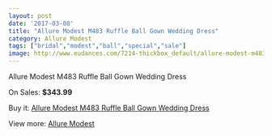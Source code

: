 ```yaml
---
layout: post
date: '2017-03-08'
title: "Allure Modest M483 Ruffle Ball Gown Wedding Dress"
category: Allure Modest
tags: ["bridal","modest","ball","special","sale"]
image: http://www.eudances.com/7214-thickbox_default/allure-modest-m483-ruffle-ball-gown-wedding-dress.jpg
---
```

Allure Modest M483 Ruffle Ball Gown Wedding Dress

On Sales: **$343.99**
<a href="https://www.eudances.com/en/allure-modest/2602-allure-modest-m483-ruffle-ball-gown-wedding-dress.html"><amp-img layout="responsive" width="600" height="600" src="//www.eudances.com/7214-thickbox_default/allure-modest-m483-ruffle-ball-gown-wedding-dress.jpg" alt="Allure Modest M483 Ruffle Ball Gown Wedding Dress 0" /></a>
<a href="https://www.eudances.com/en/allure-modest/2602-allure-modest-m483-ruffle-ball-gown-wedding-dress.html"><amp-img layout="responsive" width="600" height="600" src="//www.eudances.com/7217-thickbox_default/allure-modest-m483-ruffle-ball-gown-wedding-dress.jpg" alt="Allure Modest M483 Ruffle Ball Gown Wedding Dress 1" /></a>
<a href="https://www.eudances.com/en/allure-modest/2602-allure-modest-m483-ruffle-ball-gown-wedding-dress.html"><amp-img layout="responsive" width="600" height="600" src="//www.eudances.com/7216-thickbox_default/allure-modest-m483-ruffle-ball-gown-wedding-dress.jpg" alt="Allure Modest M483 Ruffle Ball Gown Wedding Dress 2" /></a>
<a href="https://www.eudances.com/en/allure-modest/2602-allure-modest-m483-ruffle-ball-gown-wedding-dress.html"><amp-img layout="responsive" width="600" height="600" src="//www.eudances.com/7215-thickbox_default/allure-modest-m483-ruffle-ball-gown-wedding-dress.jpg" alt="Allure Modest M483 Ruffle Ball Gown Wedding Dress 3" /></a>

Buy it: [Allure Modest M483 Ruffle Ball Gown Wedding Dress](https://www.eudances.com/en/allure-modest/2602-allure-modest-m483-ruffle-ball-gown-wedding-dress.html "Allure Modest M483 Ruffle Ball Gown Wedding Dress")

View more: [Allure Modest](https://www.eudances.com/en/38-allure-modest "Allure Modest")